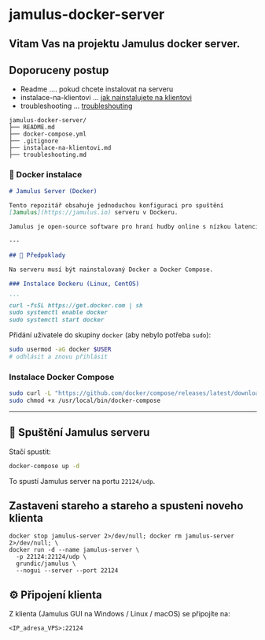 


# jamulus-docker-server
## Vitam Vas na projektu Jamulus docker server.  

## Doporuceny postup 
* Readme .... pokud chcete instalovat na serveru <br>
* instalace-na-klientovi ... [jak nainstalujete na klientovi](https://github.com/PajaspaceNet/jamulus-docker-server/blob/main/instalace-na-klientovi.md)<br> 
*  troubleshooting ... [troubleshouting](https://github.com/PajaspaceNet/jamulus-docker-server/blob/main/troubleshooting.md)<br>

```
jamulus-docker-server/
├── README.md
├── docker-compose.yml
├── .gitignore
├── instalace-na-klientovi.md
├── troubleshooting.md
```




### 📄  Docker instalace

````markdown
# Jamulus Server (Docker)

Tento repozitář obsahuje jednoduchou konfiguraci pro spuštění
[Jamulus](https://jamulus.io) serveru v Dockeru.

Jamulus je open-source software pro hraní hudby online s nízkou latencí.

---

## 🔧 Předpoklady

Na serveru musí být nainstalovaný Docker a Docker Compose.

### Instalace Dockeru (Linux, CentOS)

```
curl -fsSL https://get.docker.com | sh
sudo systemctl enable docker
sudo systemctl start docker
````

Přidání uživatele do skupiny `docker` (aby nebylo potřeba `sudo`):

```bash
sudo usermod -aG docker $USER
# odhlásit a znovu přihlásit
```

### Instalace Docker Compose

```bash
sudo curl -L "https://github.com/docker/compose/releases/latest/download/docker-compose-$(uname -s)-$(uname -m)" -o /usr/local/bin/docker-compose
sudo chmod +x /usr/local/bin/docker-compose
```

---

## 🚀 Spuštění Jamulus serveru

Stačí spustit:

```bash
docker-compose up -d
```

To spustí Jamulus server na portu `22124/udp`.


## Zastaveni stareho a stareho a spusteni noveho klienta 

```
docker stop jamulus-server 2>/dev/null; docker rm jamulus-server 2>/dev/null; \
docker run -d --name jamulus-server \
  -p 22124:22124/udp \
  grundic/jamulus \
  --nogui --server --port 22124
```



## ⚙️ Připojení klienta

Z klienta (Jamulus GUI na Windows / Linux / macOS) se připojíte na:

```
<IP_adresa_VPS>:22124
```





